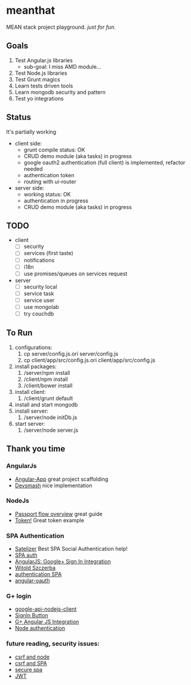 meanthat
========

MEAN stack project playground. *just for fun.*

## Goals

1. Test Angular.js libraries
    - sub-goal: I miss AMD module... 
2. Test Node.js libraries
3. Test Grunt magics
4. Learn tests driven tools
5. Learn mongodb security and pattern
6. Test yo integrations

## Status

It's partially working
- client side:
    - grunt compile status: OK
    - CRUD demo module (aka tasks) in progress
    - google oauth2 authentication (full client) is implemented, refactor needed
    - authentication token
    - routing with ui-router
- server side:
    - working status: OK
    - authentication in progress
    - CRUD demo module (aka tasks) in progress

## TODO

- client
    - [ ] security
    - [ ] services (first taste)
    - [ ] notifications
    - [ ] i18n
    - [ ] use promises/queues on services request
- server
    - [ ] security local
    - [ ] service task
    - [ ] service user
    - [ ] use mongolab
    - [ ] try couchdb

## To Run

1. configurations:
    1. cp server/config.js.ori server/config.js
    2. cp client/app/src/config.js.ori client/app/src/config.js
2. install packages:
    1. /server/npm install
    2. /client/npm install
    3. /client/bower install
3. install client:
    1. /client/grunt default
4. install and start mongodb
5. install server:
    1. /server/node initDb.js
6. start server:
    1. /server/node server.js

## Thank you time

### AngularJs
- [Angular-App](https://github.com/angular-app/angular-app) great project scaffolding 
- [Devsmash](http://devsmash.com/blog/implementing-max-login-attempts-with-mongoose) nice implementation

### NodeJs
- [Passport flow overview](http://toon.io/understanding-passportjs-authentication-flow/) great guide
- [Token!](https://auth0.com/blog/2014/01/07/angularjs-authentication-with-cookies-vs-token/) Great token example

### SPA Authentication
- [Satelizer](https://github.com/sahat/satellizer) Best SPA Social Authentication help!
- [SPA auth](http://www.webdeveasy.com/single-page-application-authentication/)
- [AngularJS: Google+ Sign In Integration](https://blog.codecentric.de/en/2014/06/angularjs-google-sign-integration/)
- [Witold Szczerba](https://github.com/witoldsz/angular-http-auth)
- [authentication SPA](http://madhatted.com/2014/6/17/authentication-for-single-page-apps)
- [angular-oauth](https://github.com/enginous/angular-oauth)

### G+ login
- [google-api-nodejs-client](https://github.com/google/google-api-nodejs-client/)
- [SignIn Button](http://garage.socialisten.at/2013/03/hacking-google-plus-the-sign-in-button/)
- [G+ Angular JS Integration](https://blog.codecentric.de/en/2014/06/angularjs-google-sign-integration/)
- [Node authentication](http://scotch.io/tutorials/javascript/easy-node-authentication-linking-all-accounts-together)

### future reading, security issues:
- [csrf and node](http://sporcic.org/2012/06/csrf-with-nodejs-and-express/)
- [csrf and SPA](http://www.mircozeiss.com/lockit-050-auth-for-single-page-apps-and-csrf/)
- [secure spa](http://danielstudds.com/setting-up-passport-js-secure-spa-part-1/)
- [JWT](http://jwt.io/)